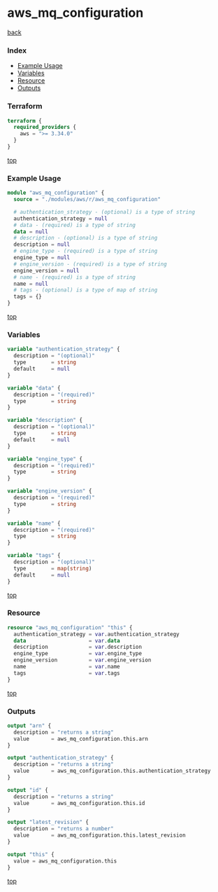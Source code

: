 # aws_mq_configuration

[back](../aws.md)

### Index

- [Example Usage](#example-usage)
- [Variables](#variables)
- [Resource](#resource)
- [Outputs](#outputs)

### Terraform

```terraform
terraform {
  required_providers {
    aws = ">= 3.34.0"
  }
}
```

[top](#index)

### Example Usage

```terraform
module "aws_mq_configuration" {
  source = "./modules/aws/r/aws_mq_configuration"

  # authentication_strategy - (optional) is a type of string
  authentication_strategy = null
  # data - (required) is a type of string
  data = null
  # description - (optional) is a type of string
  description = null
  # engine_type - (required) is a type of string
  engine_type = null
  # engine_version - (required) is a type of string
  engine_version = null
  # name - (required) is a type of string
  name = null
  # tags - (optional) is a type of map of string
  tags = {}
}
```

[top](#index)

### Variables

```terraform
variable "authentication_strategy" {
  description = "(optional)"
  type        = string
  default     = null
}

variable "data" {
  description = "(required)"
  type        = string
}

variable "description" {
  description = "(optional)"
  type        = string
  default     = null
}

variable "engine_type" {
  description = "(required)"
  type        = string
}

variable "engine_version" {
  description = "(required)"
  type        = string
}

variable "name" {
  description = "(required)"
  type        = string
}

variable "tags" {
  description = "(optional)"
  type        = map(string)
  default     = null
}
```

[top](#index)

### Resource

```terraform
resource "aws_mq_configuration" "this" {
  authentication_strategy = var.authentication_strategy
  data                    = var.data
  description             = var.description
  engine_type             = var.engine_type
  engine_version          = var.engine_version
  name                    = var.name
  tags                    = var.tags
}
```

[top](#index)

### Outputs

```terraform
output "arn" {
  description = "returns a string"
  value       = aws_mq_configuration.this.arn
}

output "authentication_strategy" {
  description = "returns a string"
  value       = aws_mq_configuration.this.authentication_strategy
}

output "id" {
  description = "returns a string"
  value       = aws_mq_configuration.this.id
}

output "latest_revision" {
  description = "returns a number"
  value       = aws_mq_configuration.this.latest_revision
}

output "this" {
  value = aws_mq_configuration.this
}
```

[top](#index)